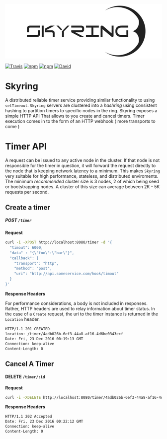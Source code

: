 
![skyring](./assets/skyring.png)

[![Travis](https://img.shields.io/travis/esatterwhite/skyring.svg?style=flat-square)](https://travis-ci.org/esatterwhite/skyring)
[![npm](https://img.shields.io/npm/v/skyring.svg?style=flat-square)](https://www.npmjs.com/package/skyring)
[![npm](https://img.shields.io/npm/l/skyring.svg?style=flat-square)](https://www.npmjs.com/package/skyring)
[![David](https://img.shields.io/david/esatterwhite/skyring.svg)](https://david-dm.org/esatterwhite/skyring)

# Skyring
A distributed reliable timer service providing similar functionality to using `setTimeout`.
`Skyring` servers are clustered  into a *hashring* using consistent hashing to partition timers to specific nodes in the ring.  Skyring exposes a simple HTTP API That allows to you create and cancel timers. Timer execution comes in to the form of an HTTP webhook ( more transports to come )

# Timer API

A request can be issued to any active node in the cluster. If that node is not responsible for the timer in question,
it will forward the request directly to the node that is keeping network latency to a minimum. This makes `Skyring` very
suitable for high performance, stateless, and distributed enviroments.
The minimum _recommended_ cluster size is 3 nodes, 2 of which being seed or bootstrapping nodes. A cluster of this size can average
between 2K - 5K requests per second.

## Create a timer

##### **POST `/timer`**

**Request**

```bash
curl -i -XPOST http://localhost:8080/timer -d '{
  "timout": 6000,
  "data" : "{\"foo\":\"bar\"}",
  "callback": {
    "transport": "http",
    "method": "post",
    "uri": "http://api.someservice.com/hook/timout"
  }
}'
```

**Response Headers**

For performance considerations, a body is not included in responses. Rather, HTTP headers are used to relay information about timer status.
In the case of a `Create` request, the uri to the timer instance is returned in the `Location` header.

```
HTTP/1.1 201 CREATED
location: /timer/4adb026b-6ef3-44a8-af16-4d6be0343ecf
Date: Fri, 23 Dec 2016 00:19:13 GMT
Connection: keep-alive
Content-Length: 0
```

## Cancel A Timer

#### **DELETE `/timer/:id`**

**Request**

```bash
curl -i -XDELETE http://localhost:8080/timer/4adb026b-6ef3-44a8-af16-4d6be0343ecf
```
**Response Headers**

```
HTTP/1.1 202 Accepted
Date: Fri, 23 Dec 2016 00:22:12 GMT
Connection: keep-alive
Content-Length: 0
```
